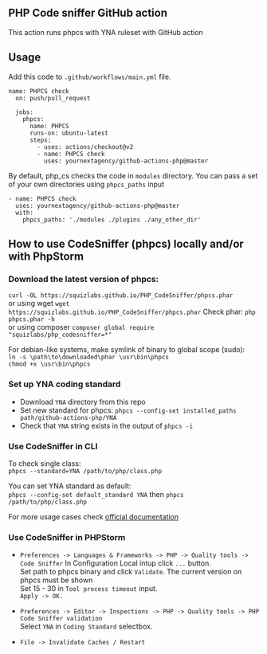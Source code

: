 PHP Code sniffer GitHub action
-
This action runs phpcs with YNA ruleset with GitHub action

Usage
-

Add this code to `.github/workflows/main.yml` file.

    name: PHPCS check
      on: push/pull_request

      jobs:
        phpcs:
          name: PHPCS
          runs-on: ubuntu-latest
          steps:
            - uses: actions/checkout@v2
            - name: PHPCS check
              uses: yournextagency/github-actions-php@master 

By default, php_cs checks the code in `modules` directory.
You can pass a set of your own directories using `phpcs_paths` input

    - name: PHPCS check
      uses: yournextagency/github-actions-php@master
      with:
        phpcs_paths: './modules ./plugins ./any_other_dir'

How to use CodeSniffer (phpcs) locally and/or with PhpStorm
-
### Download the latest version of phpcs:
`curl -OL https://squizlabs.github.io/PHP_CodeSniffer/phpcs.phar`  
or using wget
`wget https://squizlabs.github.io/PHP_CodeSniffer/phpcs.phar`
Check phar: `php phpcs.phar -h`  
or using composer
`composer global require "squizlabs/php_codesniffer=*"`


For debian-like systems, make symlink of binary to global scope (sudo):  
`ln -s \path\to\downloaded\phar \usr\bin\phpcs`  
`chmod +x \usr\bin\phpcs`

### Set up YNA coding standard

- Download `YNA` directory from this repo
- Set new standard for phpcs: `phpcs --config-set installed_paths path/github-actions-php/YNA`
- Check that `YNA` string exists in the output of `phpcs -i`

### Use CodeSniffer in CLI

To check single class:  
`phpcs --standard=YNA /path/to/php/class.php`

You can set YNA standard as default:  
`phpcs --config-set default_standard YNA`
then
`phpcs /path/to/php/class.php`

For more usage cases check [official documentation](https://github.com/squizlabs/PHP_CodeSniffer/wiki "Title")

### Use CodeSniffer in PHPStorm
- `Preferences -> Languages & Frameworks -> PHP -> Quality tools -> Code Sniffer`
  In Configuration Local intup click `...` button.  
  Set path to phpcs binary and click `Validate`. The current version on phpcs must be shown  
  Set 15 - 30 in `Tool process timeout` input.  
  `Apply -> OK.`

- `Preferences -> Editor -> Inspections -> PHP -> Quality tools -> PHP Code Sniffer validation`  
  Select `YNA` in `Coding Standard` selectbox.

- `File -> Invalidate Caches / Restart`
